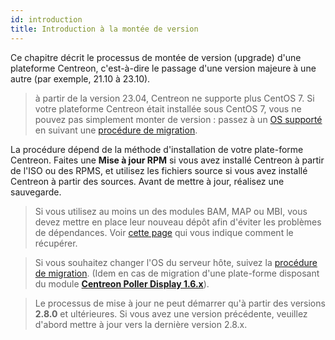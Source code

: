 ```yaml
---
id: introduction
title: Introduction à la montée de version
---
```


Ce chapitre décrit le processus de montée de version (upgrade) d'une plateforme Centreon, c'est-à-dire le passage d'une version majeure à une autre (par exemple, 21.10 à 23.10).

> à partir de la version 23.04, Centreon ne supporte plus CentOS 7. Si votre plateforme Centreon était installée sous CentOS 7, vous ne pouvez pas simplement monter de version : passez à un [OS supporté](../installation/compatibility.md#système-dexploitation) en suivant une [procédure de migration](../migrate/introduction.md).

La procédure dépend de la méthode d'installation de votre plate-forme Centreon.
Faites une **Mise à jour RPM** si vous avez installé Centreon à partir de
l'ISO ou des RPMS, et utilisez les fichiers source si vous avez installé Centreon à partir des sources. Avant de mettre
à jour, réalisez une sauvegarde.

> Si vous utilisez au moins un des modules BAM, MAP ou MBI, vous devez mettre 
> en place leur nouveau dépôt afin d'éviter les problèmes de dépendances.
> Voir [cette page](../reporting/upgrade.md#monter-de-version-du-paquet)
> qui vous indique comment le récupérer.

> Si vous souhaitez changer l'OS du serveur hôte, suivez la [procédure de migration](../migrate/introduction.md). (Idem en cas de migration d'une plate-forme disposant du module **[Centreon Poller
> Display 1.6.x](../migrate/poller-display-to-remote-server.md)**).

> Le processus de mise à jour ne peut démarrer qu'à partir des versions **2.8.0**
> et ultérieures. Si vous avez une version précédente, veuillez d'abord mettre à
> jour vers la dernière version 2.8.x.
